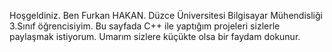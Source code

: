 Hoşgeldiniz. Ben Furkan HAKAN. Düzce Üniversitesi Bilgisayar Mühendisliği 3.Sınıf öğrencisiyim. Bu sayfada C++ ile yaptığım projeleri sizlerle paylaşmak istiyorum. Umarım sizlere küçükte olsa bir faydam dokunur.
